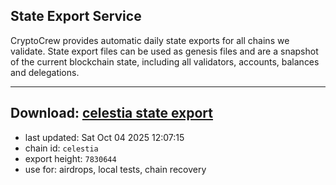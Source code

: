 ## State Export Service
CryptoCrew provides automatic daily state exports for all chains we validate. State export files can be used as genesis files and are a snapshot of the current blockchain state, including all validators, accounts, balances and delegations.

---
**Download: [celestia state export](https://dl-eu2.ccvalidators.com/SERVICE/celestia/celestia_export_7830644.json)**
---

- last updated: Sat Oct 04 2025 12:07:15
- chain id: `celestia`
- export height: `7830644`
- use for: airdrops, local tests, chain recovery

